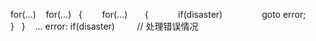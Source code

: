 for(...)
    for(...)
   {
        for(...)
       {
            if(disaster)
                goto error;
       }
   }
    …
error:
 if(disaster)
         // 处理错误情况
